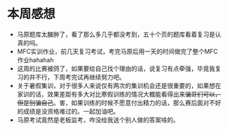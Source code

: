 # 本周感想
- 马原题库太臃肿了，看了那么多几乎都没考到，五十个页的题库看着复习是认真的吗。
- MFC实训作业，前几天复习考试，考完马原后用一天的时间做完了整个MFC作业hahahah
- 这周的比赛被鸽了，如果要给自己找个理由的话，说复习有点牵强，毕竟我复习的并不行，下周考完试再继续努力吧。
- 关于暑假集训，对于很多人来说仅有两次的集训机会还是很重要的，如果想在家训的话，效果差距有多大对比寒假训练的情况大概能看得出来~~骗哥们可以，但是别骗自己~~。害，如果训练的时候不愿意付出精力的话，那么赛后面对不好的成绩是没资格难过的。一起加油吧。
- 马原考试竟然是老板监考，咋没给我送个别人做的答案啥的。
